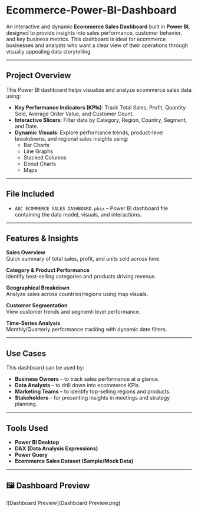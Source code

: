 # Ecommerce-Power-BI-Dashboard

An interactive and dynamic **Ecommerce Sales Dashboard** built in **Power BI**, designed to provide insights into sales performance, customer behavior, and key business metrics. This dashboard is ideal for ecommerce businesses and analysts who want a clear view of their operations through visually appealing data storytelling.

---

## Project Overview

This Power BI dashboard helps visualize and analyze ecommerce sales data using:

- **Key Performance Indicators (KPIs)**: Track Total Sales, Profit, Quantity Sold, Average Order Value, and Customer Count.
- **Interactive Slicers**: Filter data by Category, Region, Country, Segment, and Date.
- **Dynamic Visuals**: Explore performance trends, product-level breakdowns, and regional sales insights using:
  - Bar Charts
  - Line Graphs
  - Stacked Columns
  - Donut Charts
  - Maps

---

## File Included

- `ABC ECOMMERCE SALES DASHBOARD.pbix` – Power BI dashboard file containing the data model, visuals, and interactions.

---

## Features & Insights

**Sales Overview**  
Quick summary of total sales, profit, and units sold across time.

**Category & Product Performance**  
Identify best-selling categories and products driving revenue.

**Geographical Breakdown**  
Analyze sales across countries/regions using map visuals.

**Customer Segmentation**  
View customer trends and segment-level performance.

**Time-Series Analysis**  
Monthly/Quarterly performance tracking with dynamic date filters.

---

##  Use Cases

This dashboard can be used by:

- **Business Owners** – to track sales performance at a glance.
- **Data Analysts** – to drill down into ecommerce KPIs.
- **Marketing Teams** – to identify top-selling regions and products.
- **Stakeholders** – for presenting insights in meetings and strategy planning.

---

## Tools Used

- **Power BI Desktop**
- **DAX (Data Analysis Expressions)**
- **Power Query**
- **Ecommerce Sales Dataset (Sample/Mock Data)**

---

## 🖼️ Dashboard Preview

![Dashboard Preview](Dashboard Preview.png)
